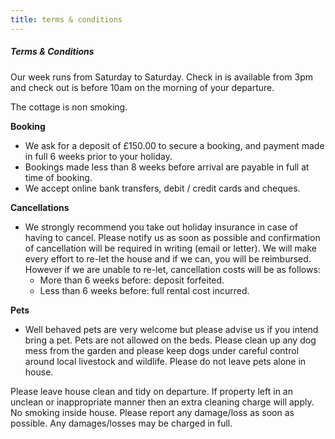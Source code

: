 ```yaml
---
title: terms & conditions
---
```

##### Terms & Conditions

Our week runs from Saturday to Saturday. Check in is available from 3pm and check out is before 10am on the morning of your departure.

The cottage is non smoking.

**Booking**
- We ask for a deposit of £150.00 to secure a booking, and payment made in full 6 weeks prior to your holiday.
- Bookings made less than 8 weeks before arrival are payable in full at time of booking.
- We accept online bank transfers, debit / credit cards and cheques.

**Cancellations**
- We strongly recommend you take out holiday insurance in case of having to cancel. Please notify us as soon as possible and confirmation of cancellation will be required in writing (email or letter). We will make every effort to re-let the house and if we can, you will be reimbursed. However if we are unable to re-let, cancellation costs will be as follows:
  - More than 6 weeks before: deposit forfeited.
  - Less than 6 weeks before: full rental cost incurred.
  
**Pets**
- Well behaved pets are very welcome but please advise us if you intend bring a pet.  Pets are not allowed on the beds.  Please clean up any dog mess from the garden and please keep dogs under careful control around local livestock and wildlife.  Please do not leave pets alone in house.

Please leave house clean and tidy on departure. If property left in an unclean or inappropriate manner then an extra cleaning charge will apply. No smoking inside house. Please report any damage/loss as soon as possible. Any damages/losses may be charged in full.